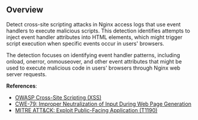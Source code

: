 ## Overview

Detect cross-site scripting attacks in Nginx access logs that use event handlers to execute malicious scripts. This detection identifies attempts to inject event handler attributes into HTML elements, which might trigger script execution when specific events occur in users' browsers.

The detection focuses on identifying event handler patterns, including onload, onerror, onmouseover, and other event attributes that might be used to execute malicious code in users' browsers through Nginx web server requests.

**References**:
- [OWASP Cross-Site Scripting (XSS)](https://owasp.org/www-community/attacks/xss/)
- [CWE-79: Improper Neutralization of Input During Web Page Generation](https://cwe.mitre.org/data/definitions/79.html)
- [MITRE ATT&CK: Exploit Public-Facing Application (T1190)](https://attack.mitre.org/techniques/T1190/) 